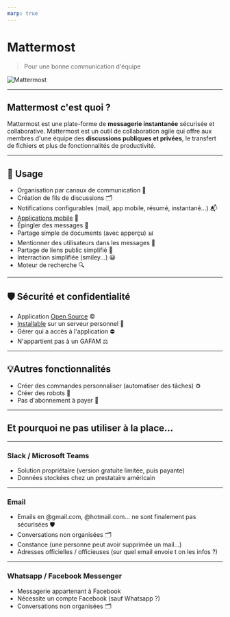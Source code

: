 ```yaml
---
marp: true
---
```


# Mattermost

> Pour une bonne communication d'équipe

![Mattermost](https://external-content.duckduckgo.com/iu/?u=https%3A%2F%2Frasa.com%2Fassets%2Fimg%2Fchannels%2Flogo-mattermost.png)

---

## Mattermost c'est quoi ?

Mattermost est une plate-forme de **messagerie instantanée** sécurisée et collaborative. Mattermost est un outil de collaboration agile qui offre aux membres d'une équipe des **discussions publiques et privées**, le transfert de fichiers et plus de fonctionnalités de productivité.

---

## 🤳️ Usage

- Organisation par canaux de communication 📣️
- Création de fils de discussions 🗂️
- Notifications configurables (mail, app mobile, résumé, instantané...) 📬️
- [Applications mobile](https://mattermost.com/download/#mattermostApps) 📱️
- Épingler des messages 📌️
- Partage simple de documents (avec apperçu) 📊️
- Mentionner des utilisateurs dans les messages 👥️
- Partage de liens public simplifié 📎️
- Interraction simplifiée (smiley...) 😀️
- Moteur de recherche 🔍️

---

## 🛡️ Sécurité et confidentialité

- Application [Open Source](https://github.com/mattermost/mattermost-server) ©️
- [Installable](https://docs.mattermost.com/install/prod-docker.html) sur un serveur personnel 💽️
- Gérer qui a accès à l'application ⛔️
- N'appartient pas à un GAFAM ⚖️

---

## 💡️Autres fonctionnalités

- Créer des commandes personnaliser (automatiser des tâches) ⚙️
- Créer des robots 🤖️
- Pas d'abonnement à payer 💸️

---

## Et pourquoi ne pas utiliser à la place...

---

### Slack / Microsoft Teams

- Solution propriétaire (version gratuite limitée, puis payante)
- Données stockées chez un prestataire américain

---

### Email

- Emails en @gmail.com, @hotmail.com... ne sont finalement pas sécurisées 🛡️
- Conversations non organisées 🗂️
- Constance (une personne peut avoir supprimée un mail...)
- Adresses officielles / officieuses (sur quel email envoie t on les infos ?)

---

### Whatsapp / Facebook Messenger

- Messagerie appartenant à Facebook
- Nécessite un compte Facebook (sauf Whatsapp ?)
- Conversations non organisées 🗂️
